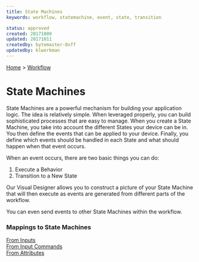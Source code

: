 ```yaml
---
title: State Machines
keywords: workflow, statemachine, event, state, transition

status: approved
created: 20171009
updated: 20171011
createdby: bytemaster-0xff
updatedby: klworkman
---
```

[Home](../Index.md) > [Workflow](Index.md)

# State Machines

State Machines are a powerful mechanism for building your application logic.  The idea is relatively simple.
When leveraged properly, you can build sophisticated processes that are easy to manage.  When you 
create a State Machine, you take into account the different States your device can be in.  You then define the events that can be applied to your device.  Finally, you define which events 
should be handled in each State and what should happen when that event occurs.

When an event occurs, there are two basic things you can do:  
1. Execute a Behavior
2. Transition to a New State

Our Visual Designer allows you to construct a picture of your State Machine that will then
execute as events are generated from different parts of the workflow.

You can even send events to other State Machines within the workflow.

### Mappings to State Machines
[From Inputs](./Mappings/InputToStateMachine.md)  
[From Input Commands](./Mappings/InputCommandToStateMachine.md)  
[From Attributes](./Mappings/AttributeToStateMachine.md)  



